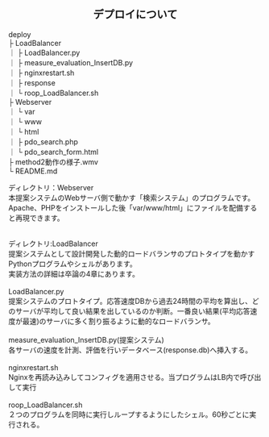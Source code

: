 
<h2 align="center">デプロイについて</h2>

deploy<br>
 ├ LoadBalancer<br>
 ｜  ├ LoadBalancer.py<br>
 ｜  ├ measure_evaluation_InsertDB.py<br>
 ｜  ├ nginxrestart.sh<br>
 ｜  ├ response<br>
 ｜  └ roop_LoadBalancer.sh<br>
 ├ Webserver<br>
 ｜  └ var<br>
 ｜      └ www<br>
 ｜          └ html<br>
 ｜              ├ pdo_search.php<br>
 ｜              └ pdo_search_form.html<br>
 ├ method2動作の様子.wmv<br>
 └ README.md<br>


ディレクトリ：Webserver<br>
本提案システムのWebサーバ側で動かす「検索システム」のプログラムです。<br>
Apache、PHPをインストールした後「var/www/html」にファイルを配備すると再現できます。<br>
<br>

ディレクトリ:LoadBalancer<br>
提案システムとして設計開発した動的ロードバランサのプロトタイプを動かすPythonプログラムやシェルがあります。<br>
実装方法の詳細は卒論の4章にあります。<br>
<br>
LoadBalancer.py<br>
提案システムのプロトタイプ。応答速度DBから過去24時間の平均を算出し、どのサーバが平均して良い結果を出しているのか判断。一番良い結果(平均応答速度が最速)のサーバに多く割り振るように動的なロードバランサ。<br>
<br>
measure_evaluation_InsertDB.py(提案システム)<br>
各サーバの速度を計測、評価を行いデータベース(response.db)へ挿入する。<br>
<br>
nginxrestart.sh<br>
Nginxを再読み込みしてコンフィグを適用させる。当プログラムはLB内で呼び出して実行<br>
<br>
roop_LoadBalancer.sh<br>
２つのプログラムを同時に実行しループするようにしたシェル。60秒ごとに実行される。<br>

